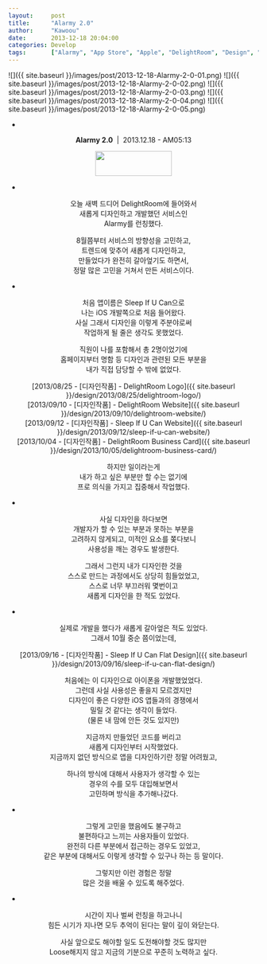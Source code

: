 ```yaml
---
layout: 	post
title:  	"Alarmy 2.0"
author:     "Kawoou"
date:   	2013-12-18 20:04:00
categories: Develop
tags:		["Alarmy", "App Store", "Apple", "DelightRoom", "Design", "Develop", "iOS", "Sleep If U Can", "일기"]
---
```


<span class="imgslider" data-slick='{"infinite":true, "slidesToShow":2, "slidesToScroll":2}'>
![]({{ site.baseurl }}/images/post/2013-12-18-Alarmy-2-0-01.png)
![]({{ site.baseurl }}/images/post/2013-12-18-Alarmy-2-0-02.png)
![]({{ site.baseurl }}/images/post/2013-12-18-Alarmy-2-0-03.png)
![]({{ site.baseurl }}/images/post/2013-12-18-Alarmy-2-0-04.png)
![]({{ site.baseurl }}/images/post/2013-12-18-Alarmy-2-0-05.png)
</span>

<center>

-

**Alarmy 2.0**&nbsp;&nbsp;|&nbsp;&nbsp;2013.12.18 - AM05:13

[<img src="{{ site.baseurl }}/images/appstore-icon.png" style="width:154px;height:50px;margin:auto" />](https://itunes.apple.com/kr/app/alarmy-sleep-if-u-can/id609598558)

-

오늘 새벽 드디어 DelightRoom에 들어와서<br />
새롭게 디자인하고 개발했던 서비스인<br />
Alarmy를 런칭했다.<br />

8월쯤부터 서비스의 방향성을 고민하고,<br />
트렌드에 맞추어 새롭게 디자인하고,<br />
만들었다가 완전히 갈아엎기도 하면서,<br />
정말 많은 고민을 거쳐서 만든 서비스이다.<br />

-

처음 앱이름은 Sleep If U Can으로<br />
나는 iOS 개발쪽으로 처음 들어왔다.<br />
사실 그래서 디자인을 이렇게 주분야로써<br />
작업하게 될 줄은 생각도 못했었다.<br />

직원이 나를 포함해서 총 2명이었기에<br />
홈페이지부터 명함 등 디자인과 관련된 모든 부분을<br />
내가 직접 담당할 수 밖에 없었다.<br />

[2013/08/25 - [디자인작품] - DelightRoom Logo]({{ site.baseurl }}/design/2013/08/25/delightroom-logo/)<br />
[2013/09/10 - [디자인작품] - DelightRoom Website]({{ site.baseurl }}/design/2013/09/10/delightroom-website/)<br />
[2013/09/12 - [디자인작품] - Sleep If U Can Website]({{ site.baseurl }}/design/2013/09/12/sleep-if-u-can-website/)<br />
[2013/10/04 - [디자인작품] - DelightRoom Business Card]({{ site.baseurl }}/design/2013/10/05/delightroom-business-card/)<br />

하지만 일이라는게<br />
내가 하고 싶은 부분만 할 수는 없기에<br />
프로 의식을 가지고 집중해서 작업했다.<br />

-

사실 디자인을 하다보면<br />
개발자가 할 수 있는 부분과 못하는 부분을<br />
고려하지 않게되고, 미적인 요소를 쫒다보니<br />
사용성을 깨는 경우도 발생한다.<br />

그래서 그런지 내가 디자인한 것을<br />
스스로 만드는 과정에서도 상당히 힘들었었고,<br />
스스로 너무 부끄러워 몇번이고<br />
새롭게 디자인을 한 적도 있었다.<br />

-

실제로 개발을 했다가 새롭게 갈아엎은 적도 있었다.<br />
그래서 10월 중순 쯤이었는데,<br />

[2013/09/16 - [디자인작품] - Sleep If U Can Flat Design]({{ site.baseurl }}/design/2013/09/16/sleep-if-u-can-flat-design/)<br />

처음에는 이 디자인으로 아이폰을 개발했었었다.<br />
그런데 사실 사용성은 좋을지 모르겠지만<br />
디자인이 좋은 다양한 iOS 앱들과의 경쟁에서<br />
밀릴 것 같다는 생각이 들었다.<br />
(물론 내 맘에 안든 것도 있지만)<br />

지금까지 만들었던 코드를 버리고<br />
새롭게 디자인부터 시작했었다.<br />
지금까지 없던 방식으로 앱을 디자인하기란 정말 어려웠고,<br />

하나의 방식에 대해서 사용자가 생각할 수 있는<br />
경우의 수를 모두 대입해보면서<br />
고민하며 방식을 추가해나갔다.<br />

-

그렇게 고민을 했음에도 불구하고<br />
불편하다고 느끼는 사용자들이 있었다.<br />
완전히 다른 부분에서 접근하는 경우도 있었고,<br />
같은 부분에 대해서도 이렇게 생각할 수 있구나 하는 등 말이다.<br />

그렇지만 이런 경험은 정말<br />
많은 것을 배울 수 있도록 해주었다.<br />

-

시간이 지나 벌써 런칭을 하고나니<br />
힘든 시기가 지나면 모두 추억이 된다는 말이 깊이 와닫는다.<br />

사실 앞으로도 해야할 일도 도전해야할 것도 많지만<br />
Loose해지지 않고 지금의 기분으로 꾸준히 노력하고 싶다.<br />
<br />

</center>
